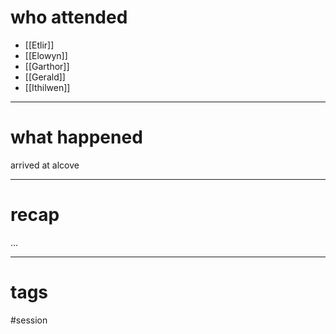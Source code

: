 # who attended

- [[Etlir]]
- [[Elowyn]]
- [[Garthor]]
- [[Gerald]]
- [[Ithilwen]]

---
# what happened

arrived at alcove



---
# recap

...

---
# tags

#session